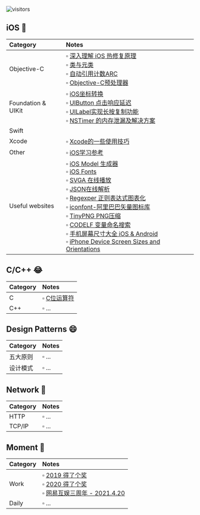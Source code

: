 ![visitors](https://visitor-badge.laobi.icu/badge?page_id=zhiyongzou.zzy.notes)

## iOS 📱

| Category| Notes|
|:-- |:-- |
| Objective-C         |  ▫︎ [深入理解 iOS 热修复原理](https://github.com/zhiyongzou/DynamicOC) <br> ▫︎ [类与元类](/Notes/iOS/ClassesAndMetaclasses.md) <br> ▫︎ [自动引用计数ARC](/Notes/iOS/自动引用计数ARC.md) <br> ▫︎ [Objective-C预处理器](/Notes/iOS/Objective-C预处理器.md) |
| Foundation &  UIKit |  ▫︎ [iOS坐标转换](/Notes/iOS/iOS%E5%9D%90%E6%A0%87%E8%BD%AC%E6%8D%A2.md) <br>  ▫︎ [UIButton 点击响应延迟](/Notes/iOS/UIButton%20点击响应延迟.md) 	<br>  ▫︎ [UILabel实现长按复制功能](/Notes/iOS/UILabel实现长按复制功能.md) <br>  ▫︎ [NSTimer 的内存泄漏及解决方案](/Notes/iOS/NSTimer%20的内存泄漏及解决方案.md) |
| Swift 	            |  	|
| Xcode 	            |  ▫︎ [Xcode的一些使用技巧](/Notes/iOS/Xcode的一些使用技巧.md)|
| Other               |  ▫︎ [iOS学习参考](/Notes/iOS/iOS学习参考.md) |
| Useful websites     |  ▫︎ [iOS Model 生成器](http://modelend.com/)	<br> ▫︎ [iOS Fonts](http://iosfonts.com/) <br>  ▫︎ [SVGA 在线播放](https://svga.io/svga-preview.html) <br>  ▫︎ [JSON在线解析](https://www.json.cn/) <br>  ▫︎ [Regexper 正则表达式图表化](https://regexper.com/) <br>  ▫︎ [iconfont-阿里巴巴矢量图标库](https://www.iconfont.cn/?spm=a313x.7781069.1998910419.d4d0a486a) <br>  ▫︎ [TinyPNG PNG压缩](https://tinypng.com/) <br>  ▫︎ [CODELF 变量命名搜索](https://unbug.github.io/codelf/) <br> ▫︎ [手机屏幕尺寸大全 iOS & Android](https://uiiiuiii.com/screen/) <br>  ▫︎ [iPhone Device Screen Sizes and Orientations](https://developer.apple.com/design/human-interface-guidelines/ios/visual-design/adaptivity-and-layout/#device-screen-sizes-and-orientations) <br>|

## C/C++ 😂
| Category| Notes|
|:-- |:-- |
| C       | ▫︎ [C位运算符](/Notes/C:C%2B%2B/C位运算符.md)|
| C++     | ▫︎ ...    |

## Design Patterns 😄
| Category| Notes|
|:-- |:-- |
| 五大原则  | ▫︎ ...    |
| 设计模式  | ▫︎ ...    |

## Network 📶
| Category| Notes|
|:-- |:-- |
| HTTP    | ▫︎ ...    |
| TCP/IP  | ▫︎ ...    |

## Moment 📒
| Category| Notes|
|:-- |:-- |
|Work     |▫︎ [2019 得了个奖](/Notes/Other/优秀员工.md) </br> ▫︎ [2020 得了个奖](/Notes/Other/技术进步奖.md) </br> ▫︎ [网易互娱三周年 - 2021.4.20](/Notes/Other/网易互娱三周年.md)|
|Daily    |▫︎ ...|
